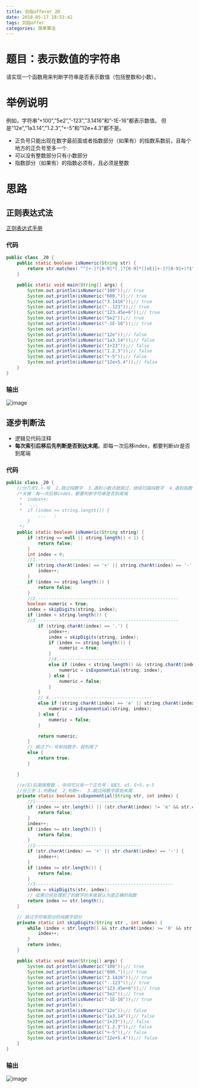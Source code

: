 ```yaml
---
title: 剑指offerer_20
date: 2018-05-17 18:53:42
tags: 剑指offer
categories: 简单算法
---
```

# 题目：表示数值的字符串
请实现一个函数用来判断字符串是否表示数值（包括整数和小数）。
<!-- more -->
# 举例说明
例如，字符串”+100”,”5e2”,”-123”,”3.1416”和”-1E-16”都表示数值。 但是”12e”,”1a3.14”,”1.2.3”,”+-5”和”12e+4.3”都不是。
- 正负号只能出现在数字最前面或者指数部分（如果有）的指数系数前，且每个地方的正负号至多一个
- 可以没有整数部分只有小数部分
- 指数部分（如果有）的指数必须有，且必须是整数

# 思路
## 正则表达式法
[正则表达式手册](http://tool.oschina.net/uploads/apidocs/jquery/regexp.html)
### 代码

```java
public class _20 {
	public static boolean isNumeric(String str) {
		return str.matches(	"^[+-]?[0-9]*[.]?[0-9]*([eE][+-]?[0-9]+)?$");
	}

	public static void main(String[] args) {
		System.out.println(isNumeric("100"));// true
		System.out.println(isNumeric("600."));// true
		System.out.println(isNumeric("3.1416"));// true
		System.out.println(isNumeric("-.123"));// true
		System.out.println(isNumeric("123.45e+6"));// true
		System.out.println(isNumeric("5e2"));// true
		System.out.println(isNumeric("-1E-16"));// true
		System.out.println();
		System.out.println(isNumeric("12e"));// false
		System.out.println(isNumeric("1a3.14"));// false
		System.out.println(isNumeric("1+23"));// false
		System.out.println(isNumeric("1.2.3"));// false
		System.out.println(isNumeric("+-5"));// false
		System.out.println(isNumeric("12e+5.4"));// false
	}
}
```

### 输出
![image](http://upload-images.jianshu.io/upload_images/11861611-d1fed566ff0a32dc.jpg?imageMogr2/auto-orient/strip%7CimageView2/2/w/1240)

## 逐步判断法
- 逻辑见代码注释
- **每次索引后移后先判断是否到达末尾**。即每一次后移index，都要判断str是否到尾端
### 代码

```java
public class _20 {
	//分几步1.+-号  2.跳过纯数字  3.遇到小数点就跳过，继续扫描纯数字  4.遇到指数符号就判断
	/*关键：每一次后移index，都要判断字符串是否到尾端
	 * 	index++;
	 *   ...
	 * 	if (index >= string.length()) {
			...   ;
		}
	 */
	public static boolean isNumeric(String string) {
		if (string == null || string.length() < 1) {
			return false;
		}
		int index = 0;
		//1.----------------------------------------------------
		if (string.charAt(index) == '+' || string.charAt(index) == '-') {
			index++;
		}
		if (index >= string.length()) {
			return false;
		}
		//2.-----------------------------------------------------
		boolean numeric = true;
		index = skipDigits(string, index);
		if (index < string.length()) {
		//3.-----------------------------------------------------
			if (string.charAt(index) == '.') {
				index++;
				index = skipDigits(string, index);
				if (index >= string.length()) {
					numeric = true;
				}
				//4.----------------------------
				else if (index < string.length() && (string.charAt(index) == 'e' || string.charAt(index) == 'E')) {
					numeric = isExponential(string, index);
				} else {
					numeric = false;
				}
			}
			// 4.--------------------------------------
			else if (string.charAt(index) == 'e' || string.charAt(index) == 'E') {
				numeric = isExponential(string, index);
			} else {
				numeric = false;
			}

			return numeric;
		}
		// 跳过了+-号和纯数字，就到尾了
		else {
			return true;
		}

	}

	//e(E)后面接整数 ，中间可以有一个正负号：如E5，e5，E+5，e-5
	//分三步 1.判断eE  2.判断+-  3.跳过纯数字直到末尾
	private static boolean isExponential(String str, int index) {
		//1-----------------------------------
		if (index >= str.length() || (str.charAt(index) != 'e' && str.charAt(index) != 'E')) {
			return false;
		}
		index++;
		if (index >= str.length()) {
			return false;
		}
		//2----------------------------------------
		if (str.charAt(index) == '+' || str.charAt(index) == '-') {
			index++;
		}
		if (index >= str.length()) {
			return false;
		}
		//3----------------------------------------------------
		index = skipDigits(str, index);
		// 如果已经处理到了的数字的末尾就认为是正确的指数
		return index >= str.length();
	}

	// 跳过字符串部分的纯数字部分
	private static int skipDigits(String str , int index) {
		while (index < str.length() && str.charAt(index) >= '0' && str.charAt(index) <= '9') {
			index++;
		}
		return index;
	}

	public static void main(String[] args) {
		System.out.println(isNumeric("100"));// true
		System.out.println(isNumeric("600."));// true
		System.out.println(isNumeric("3.1416"));// true
		System.out.println(isNumeric("-.123"));// true
		System.out.println(isNumeric("123.45e+6"));// true
		System.out.println(isNumeric("5e2"));// true
		System.out.println(isNumeric("-1E-16"));// true
		System.out.println();
		System.out.println(isNumeric("12e"));// false
		System.out.println(isNumeric("1a3.14"));// false
		System.out.println(isNumeric("1+23"));// false
		System.out.println(isNumeric("1.2.3"));// false
		System.out.println(isNumeric("+-5"));// false
		System.out.println(isNumeric("12e+5.4"));// false
	}
}
```

### 输出
![image](http://upload-images.jianshu.io/upload_images/11861611-99d4b01b761576e6.jpg?imageMogr2/auto-orient/strip%7CimageView2/2/w/1240)